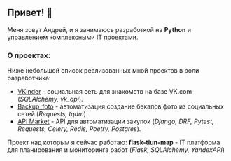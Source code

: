 ## Привет! 👋

Меня зовут Андрей, и я занимаюсь разработкой на **Python** и управлением комплексными IT проектами.

### О проектах:

Ниже небольшой список реализованных мной проектов в роли разработчика:

- [VKinder](https://github.com/FFeV77/adpy-team-diplom) - социальная сеть для знакомств на базе VK.com
(*SQLAlchemy, vk_api*).
- [Backup_foto](https://github.com/FFeV77/Backup_foto_VK) - автоматизация создание бэкапов фото из социальных сетей 
(*Requests, tqdm*).
- [API Market](https://github.com/FFeV77/python-final-diplom) - API для автоматизации закупок 
(*Django, DRF, Pytest, Requests, Celery, Redis, Poetry, Postgres*).

Проект над которым я сейчас работаю: **flask-tiun-map** - IT платформа для планирования и мониторинга работ (*Flask, SQLAlchemy, YandexAPI*)
<!--
**FFeV77/FFeV77** is a ✨ _special_ ✨ repository because its `README.md` (this file) appears on your GitHub profile.

Here are some ideas to get you started:

- 🔭 I’m currently working on ...
- 🌱 I’m currently learning ...
- 👯 I’m looking to collaborate on ...
- 🤔 I’m looking for help with ...
- 💬 Ask me about ...
- 📫 How to reach me: ...
- 😄 Pronouns: ...
- ⚡ Fun fact: ...
-->
